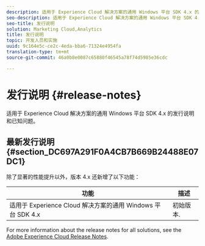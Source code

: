 ```yaml
---
description: 适用于 Experience Cloud 解决方案的通用 Windows 平台 SDK 4.x 的发行说明和已知问题。
seo-description: 适用于 Experience Cloud 解决方案的通用 Windows 平台 SDK 4.x 的发行说明和已知问题。
seo-title: 发行说明
solution: Marketing Cloud,Analytics
title: 发行说明
topic: 开发人员和实施
uuid: 9c164e5c-ce2c-4eda-bba6-71324e4954fa
translation-type: tm+mt
source-git-commit: 46a0b8e0087c65880f46545a78f74d5985e36cdc

---
```



# 发行说明 {#release-notes}

适用于 Experience Cloud 解决方案的通用 Windows 平台 SDK 4.x 的发行说明和已知问题。

## 最新发行说明 {#section_DC697A291F0A4CB7B669B24488E07DC1}

除了显著的性能提升以外，版本 4.x 还新增了以下功能：

| 功能 | 描述 |
|--- |--- |
| 适用于 Experience Cloud 解决方案的通用 Windows 平台 SDK 4.x | 初始版本. |


For more information about the release notes for all solutions, see the [Adobe Experience Cloud Release Notes](https://docs.adobe.com/content/help/en/release-notes/experience-cloud/current.html).
